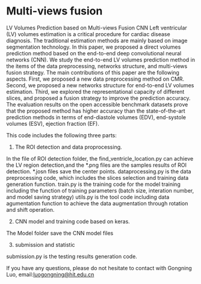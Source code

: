 # Multi-views fusion
LV Volumes Prediction based on Multi-views Fusion CNN
Left ventricular (LV) volumes estimation is a critical procedure for cardiac disease diagnosis. The traditional estimation methods are mainly based on image segmentation technology. In this paper, we proposed a direct volumes prediction method based on the end-to-end deep convolutional neural networks (CNN). We study the end-to-end LV volumes prediction method in the items of the data preprocessing, networks structure, and multi-views fusion strategy. The main contributions of this paper are the following aspects. First, we proposed a new data preprocessing method on CMR. Second, we proposed a new networks structure for end-to-end LV volumes estimation. Third, we explored the representational capacity of different slices, and proposed a fusion strategy to improve the prediction accuracy. The evaluation results on the open accessible benchmark datasets prove that the proposed method has higher accuracy than the state-of-the-art prediction methods in terms of end-diastole volumes (EDV), end-systole volumes (ESV), ejection fraction (EF).


This code includes the following three parts:
1. The ROI detection and data proprocessing.

In the file of ROI detection folder, the find_ventricle_location.py can achieve the LV region detection,and the *.png files are the samples results of ROI detection. *.josn files save the center points.
dataprocessing.py	is the data preprocessing code, which includes the slices selection and training data generation function.
train.py is the training code for the model training including the function of training parameters (batch size, interation number, and model saving strategy)
utils.py is the tool code including data agumentation function to achieve the data augmentation through rotation and shift operation.

2. CNN model and training code based on keras.

The Model folder save the CNN model files

3. submission and statistic

submission.py	is the testing results generation code.



If you have any questions, please do not hesitate to contact with Gongning Luo, email:luogongning@hit.edu.cn
